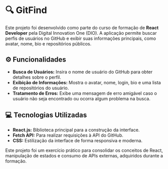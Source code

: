 # 🔍 GitFind

Este projeto foi desenvolvido como parte do curso de formação de **React Developer** pela Digital Innovation One (DIO). A aplicação permite buscar perfis de usuários no GitHub e exibir suas informações principais, como avatar, nome, bio e repositórios públicos.

## ⚙️ Funcionalidades
- **Busca de Usuários:** Insira o nome de usuário do GitHub para obter detalhes sobre o perfil.
- **Exibição de Informações:** Mostra o avatar, nome, login, bio e uma lista de repositórios do usuário.
- **Tratamento de Erros:** Exibe uma mensagem de erro amigável caso o usuário não seja encontrado ou ocorra algum problema na busca.

## 💻 Tecnologias Utilizadas
- **React.js:** Biblioteca principal para a construção da interface.
- **Fetch API:** Para realizar requisições à API do GitHub.
- **CSS:** Estilização da interface de forma responsiva e moderna.

Este projeto foi um exercício prático para consolidar os conceitos de React, manipulação de estados e consumo de APIs externas, adquiridos durante a formação.


